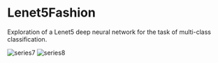 # Lenet5Fashion
Exploration of a Lenet5 deep neural network for the task of multi-class classification.

![series7](https://user-images.githubusercontent.com/31891596/50960867-0a978a00-14cf-11e9-9b72-35cec56fe6d4.JPG)
![series8](https://user-images.githubusercontent.com/31891596/50960873-0c614d80-14cf-11e9-8a61-c9f72d44e9df.JPG)
